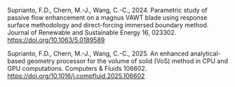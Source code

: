 Suprianto, F.D., Chern, M.-J., Wang, C.-C., 2024. Parametric study of passive flow enhancement on a magnus VAWT blade using response surface methodology and direct-forcing immersed boundary method. Journal of Renewable and Sustainable Energy 16, 023302. https://doi.org/10.1063/5.0189589

Suprianto, F.D., Chern, M.-J., Wang, C.-C., 2025. An enhanced analytical-based geometry processor for the volume of solid (VoS) method in CPU and GPU computations. Computers & Fluids 106602. https://doi.org/10.1016/j.compfluid.2025.106602

